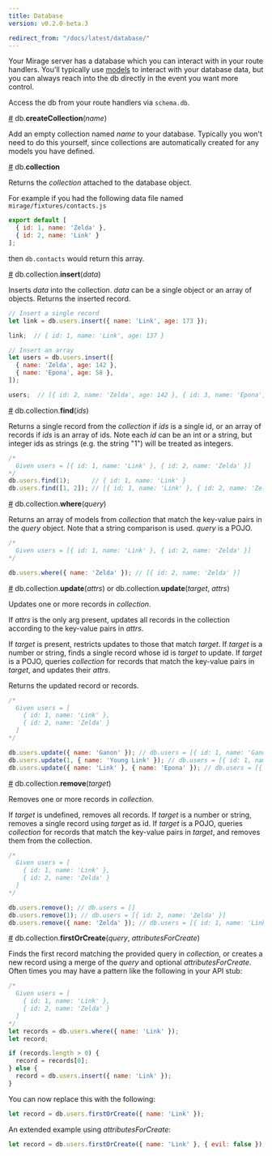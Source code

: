 ```yaml
---
title: Database
version: v0.2.0-beta.3

redirect_from: "/docs/latest/database/"
---
```


Your Mirage server has a database which you can interact with in your route handlers. You'll typically use [models](../models) to interact with your database data, but you can always reach into the db directly in the event you want more control.

Access the db from your route handlers via `schema.db`.

<a name="createCollection" href="#createCollection">#</a> db.<b>createCollection</b>(<i>name</i>)

Add an empty collection named *name* to your database. Typically you won't need to do this yourself, since collections are automatically created for any models you have defined.

<a name="collection" href="#collection">#</a> db.<b>collection</b>

Returns the *collection* attached to the database object.

For example if you had the following data file named `mirage/fixtures/contacts.js`

```js
export default [
  { id: 1, name: 'Zelda' },
  { id: 2, name: 'Link' }
];
```

then `db.contacts` would return this array.

<a name="insert" href="#insert">#</a> db.collection.<b>insert</b>(<i>data</i>)

Inserts *data* into the collection. *data* can be a single object or an array of objects. Returns the inserted record.

```js
// Insert a single record
let link = db.users.insert({ name: 'Link', age: 173 });

link;  // { id: 1, name: 'Link', age: 137 }

// Insert an array
let users = db.users.insert([
  { name: 'Zelda', age: 142 },
  { name: 'Epona', age: 58 },
]);

users;  // [{ id: 2, name: 'Zelda', age: 142 }, { id: 3, name: 'Epona', age: 58 }]
```

<a name="find" href="#find">#</a> db.collection.<b>find</b>(<i>ids</i>)

Returns a single record from the *collection* if *ids* is a single id, or an array of records if *ids* is an array of ids. Note each *id* can be an int or a string, but integer ids as strings (e.g. the string "1") will be treated as integers.

```js
/* 
  Given users = [{ id: 1, name: 'Link' }, { id: 2, name: 'Zelda' }]
*/
db.users.find(1);      // { id: 1, name: 'Link' }
db.users.find([1, 2]); // [{ id: 1, name: 'Link' }, { id: 2, name: 'Zelda' }]
```
<a name="where" href="#where">#</a> db.collection.<b>where</b>(<i>query</i>)

Returns an array of models from *collection* that match the key-value pairs in the *query* object. Note that a string comparison is used. *query* is a POJO.

```js
/* 
  Given users = [{ id: 1, name: 'Link' }, { id: 2, name: 'Zelda' }]
*/

db.users.where({ name: 'Zelda' }); // [{ id: 2, name: 'Zelda' }]
```

<a name="update" href="#update">#</a> db.collection.<b>update</b>(<i>attrs</i>) or db.collection.<b>update</b>(<i>target</i>, <i>attrs</i>)

Updates one or more records in *collection*. 

If *attrs* is the only arg present, updates all records in the collection according to the key-value pairs in *attrs*.

If *target* is present, restricts updates to those that match *target*. If *target* is a number or string, finds a single record whose id is *target* to update. If *target* is a POJO, queries *collection* for records that match the key-value pairs in *target*, and updates their *attrs*.

Returns the updated record or records.

```js
/* 
  Given users = [
    { id: 1, name: 'Link' },
    { id: 2, name: 'Zelda' }
  ]
*/

db.users.update({ name: 'Ganon' }); // db.users = [{ id: 1, name: 'Ganon' }, { id: 2, name: 'Ganon' }]
db.users.update(1, { name: 'Young Link' }); // db.users = [{ id: 1, name: 'Young Link' }, { id: 2, name: 'Zelda' }]
db.users.update({ name: 'Link' }, { name: 'Epona' }); // db.users = [{ id: 1, name: 'Epona' }, { id: 2, name: 'Zelda' }]
```

<a name="remove" href="#remove">#</a> db.collection.<b>remove</b>(<i>target</i>)

Removes one or more records in *collection*.

If *target* is undefined, removes all records. If *target* is a number or string, removes a single record using *target* as id. If *target* is a POJO, queries *collection* for records that match the key-value pairs in *target*, and removes them from the collection.

```js
/* 
  Given users = [
    { id: 1, name: 'Link' },
    { id: 2, name: 'Zelda' }
  ]
*/

db.users.remove(); // db.users = []
db.users.remove(1); // db.users = [{ id: 2, name: 'Zelda' }]
db.users.remove({ name: 'Zelda' }); // db.users = [{ id: 1, name: 'Link' }]
```

<a name="first-or-create" href="#first-or-create">#</a> db.collection.<b>firstOrCreate</b>(<i>query</i>, <i>attributesForCreate</i>)

Finds the first record matching the provided query in *collection*, or creates a new record using a merge of the *query* and optional *attributesForCreate*. Often times you may have a pattern like the following in your API stub:

```js
/* 
  Given users = [
    { id: 1, name: 'Link' },
    { id: 2, name: 'Zelda' }
  ]
*/
let records = db.users.where({ name: 'Link' });
let record;

if (records.length > 0) {
  record = records[0];
} else {
  record = db.users.insert({ name: 'Link' });
}
```

You can now replace this with the following:

```js
let record = db.users.firstOrCreate({ name: 'Link' });
```

An extended example using *attributesForCreate*:

```js
let record = db.users.firstOrCreate({ name: 'Link' }, { evil: false });
```
